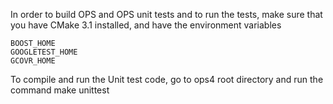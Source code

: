 In order to build OPS and OPS unit tests and to run the tests, make sure that you have CMake 3.1 installed, and have the environment variables

```
BOOST_HOME
GOOGLETEST_HOME
GCOVR_HOME
```

To compile and run the Unit test code, go to ops4 root directory  and run the command
make unittest
